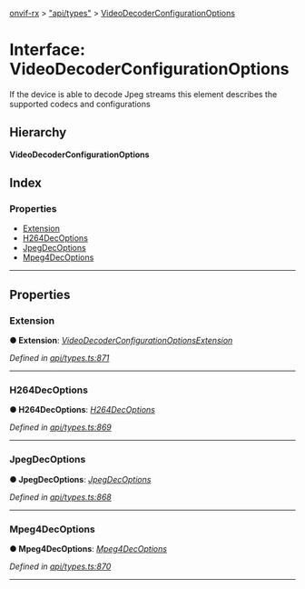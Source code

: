 [onvif-rx](../README.md) > ["api/types"](../modules/_api_types_.md) > [VideoDecoderConfigurationOptions](../interfaces/_api_types_.videodecoderconfigurationoptions.md)

# Interface: VideoDecoderConfigurationOptions

If the device is able to decode Jpeg streams this element describes the supported codecs and configurations

## Hierarchy

**VideoDecoderConfigurationOptions**

## Index

### Properties

* [Extension](_api_types_.videodecoderconfigurationoptions.md#extension)
* [H264DecOptions](_api_types_.videodecoderconfigurationoptions.md#h264decoptions)
* [JpegDecOptions](_api_types_.videodecoderconfigurationoptions.md#jpegdecoptions)
* [Mpeg4DecOptions](_api_types_.videodecoderconfigurationoptions.md#mpeg4decoptions)

---

## Properties

<a id="extension"></a>

###  Extension

**● Extension**: *[VideoDecoderConfigurationOptionsExtension](_api_types_.videodecoderconfigurationoptionsextension.md)*

*Defined in [api/types.ts:871](https://github.com/patrickmichalina/onvif-rx/blob/1596479/src/api/types.ts#L871)*

___
<a id="h264decoptions"></a>

###  H264DecOptions

**● H264DecOptions**: *[H264DecOptions](_api_types_.h264decoptions.md)*

*Defined in [api/types.ts:869](https://github.com/patrickmichalina/onvif-rx/blob/1596479/src/api/types.ts#L869)*

___
<a id="jpegdecoptions"></a>

###  JpegDecOptions

**● JpegDecOptions**: *[JpegDecOptions](_api_types_.jpegdecoptions.md)*

*Defined in [api/types.ts:868](https://github.com/patrickmichalina/onvif-rx/blob/1596479/src/api/types.ts#L868)*

___
<a id="mpeg4decoptions"></a>

###  Mpeg4DecOptions

**● Mpeg4DecOptions**: *[Mpeg4DecOptions](_api_types_.mpeg4decoptions.md)*

*Defined in [api/types.ts:870](https://github.com/patrickmichalina/onvif-rx/blob/1596479/src/api/types.ts#L870)*

___

